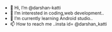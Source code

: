 - 👋 Hi, I’m @darshan-katti
- 👀 I’m interested in coding,web development..
- 🌱 I’m currently learning Android studio..
- 📫 How to reach me ..insta id= @darshan_katti

<!---
darshan-katti is a ✨ special ✨ repository because its `README.md` (this file) appears on your GitHub profile.
You can click the Preview link to take a look at your changes.
--->

